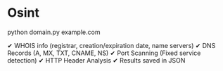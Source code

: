 # Osint

python domain.py example.com

✔ WHOIS info (registrar, creation/expiration date, name servers)
✔ DNS Records (A, MX, TXT, CNAME, NS)
✔ Port Scanning (Fixed service detection)
✔ HTTP Header Analysis
✔ Results saved in JSON
